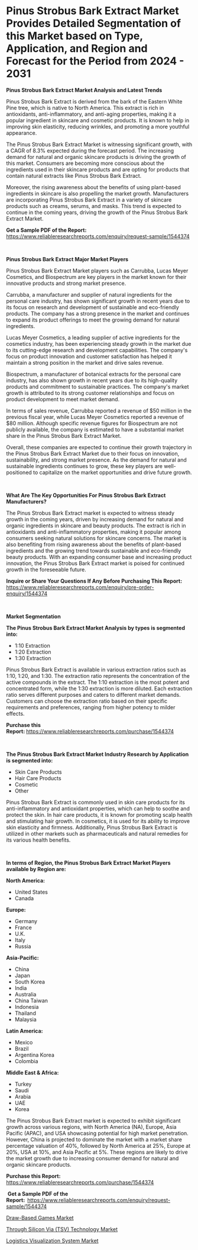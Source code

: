 <p><h1>Pinus Strobus Bark Extract Market Provides Detailed Segmentation of this Market based on Type, Application, and Region and Forecast for the Period from 2024 - 2031</h1></p><p><strong>Pinus Strobus Bark Extract Market Analysis and Latest Trends</strong></p>
<p><p>Pinus Strobus Bark Extract is derived from the bark of the Eastern White Pine tree, which is native to North America. This extract is rich in antioxidants, anti-inflammatory, and anti-aging properties, making it a popular ingredient in skincare and cosmetic products. It is known to help in improving skin elasticity, reducing wrinkles, and promoting a more youthful appearance.</p><p>The Pinus Strobus Bark Extract Market is witnessing significant growth, with a CAGR of 8.3% expected during the forecast period. The increasing demand for natural and organic skincare products is driving the growth of this market. Consumers are becoming more conscious about the ingredients used in their skincare products and are opting for products that contain natural extracts like Pinus Strobus Bark Extract.</p><p>Moreover, the rising awareness about the benefits of using plant-based ingredients in skincare is also propelling the market growth. Manufacturers are incorporating Pinus Strobus Bark Extract in a variety of skincare products such as creams, serums, and masks. This trend is expected to continue in the coming years, driving the growth of the Pinus Strobus Bark Extract Market.</p></p>
<p><strong>Get a Sample PDF of the Report:&nbsp;</strong> <a href="https://www.reliableresearchreports.com/enquiry/request-sample/1544374">https://www.reliableresearchreports.com/enquiry/request-sample/1544374</a></p>
<p>&nbsp;</p>
<p><strong>Pinus Strobus Bark Extract Major Market Players</strong></p>
<p><p>Pinus Strobus Bark Extract Market players such as Carrubba, Lucas Meyer Cosmetics, and Biospectrum are key players in the market known for their innovative products and strong market presence.</p><p>Carrubba, a manufacturer and supplier of natural ingredients for the personal care industry, has shown significant growth in recent years due to its focus on research and development of sustainable and eco-friendly products. The company has a strong presence in the market and continues to expand its product offerings to meet the growing demand for natural ingredients.</p><p>Lucas Meyer Cosmetics, a leading supplier of active ingredients for the cosmetics industry, has been experiencing steady growth in the market due to its cutting-edge research and development capabilities. The company's focus on product innovation and customer satisfaction has helped it maintain a strong position in the market and drive sales revenue.</p><p>Biospectrum, a manufacturer of botanical extracts for the personal care industry, has also shown growth in recent years due to its high-quality products and commitment to sustainable practices. The company's market growth is attributed to its strong customer relationships and focus on product development to meet market demand.</p><p>In terms of sales revenue, Carrubba reported a revenue of $50 million in the previous fiscal year, while Lucas Meyer Cosmetics reported a revenue of $80 million. Although specific revenue figures for Biospectrum are not publicly available, the company is estimated to have a substantial market share in the Pinus Strobus Bark Extract Market.</p><p>Overall, these companies are expected to continue their growth trajectory in the Pinus Strobus Bark Extract Market due to their focus on innovation, sustainability, and strong market presence. As the demand for natural and sustainable ingredients continues to grow, these key players are well-positioned to capitalize on the market opportunities and drive future growth.</p></p>
<p>&nbsp;</p>
<p><strong>What Are The Key Opportunities For Pinus Strobus Bark Extract Manufacturers?</strong></p>
<p><p>The Pinus Strobus Bark Extract market is expected to witness steady growth in the coming years, driven by increasing demand for natural and organic ingredients in skincare and beauty products. The extract is rich in antioxidants and anti-inflammatory properties, making it popular among consumers seeking natural solutions for skincare concerns. The market is also benefiting from rising awareness about the benefits of plant-based ingredients and the growing trend towards sustainable and eco-friendly beauty products. With an expanding consumer base and increasing product innovation, the Pinus Strobus Bark Extract market is poised for continued growth in the foreseeable future.</p></p>
<p><strong>Inquire or Share Your Questions If Any Before Purchasing This Report:</strong> <a href="https://www.reliableresearchreports.com/enquiry/pre-order-enquiry/1544374">https://www.reliableresearchreports.com/enquiry/pre-order-enquiry/1544374</a></p>
<p>&nbsp;</p>
<p><strong>Market Segmentation</strong></p>
<p><strong>The Pinus Strobus Bark Extract Market Analysis by types is segmented into:</strong></p>
<p><ul><li>1:10 Extraction</li><li>1:20 Extraction</li><li>1:30 Extraction</li></ul></p>
<p><p>Pinus Strobus Bark Extract is available in various extraction ratios such as 1:10, 1:20, and 1:30. The extraction ratio represents the concentration of the active compounds in the extract. The 1:10 extraction is the most potent and concentrated form, while the 1:30 extraction is more diluted. Each extraction ratio serves different purposes and caters to different market demands. Customers can choose the extraction ratio based on their specific requirements and preferences, ranging from higher potency to milder effects.</p></p>
<p><strong>Purchase this Report:&nbsp;</strong><a href="https://www.reliableresearchreports.com/purchase/1544374">https://www.reliableresearchreports.com/purchase/1544374</a></p>
<p>&nbsp;</p>
<p><strong>The Pinus Strobus Bark Extract Market Industry Research by Application is segmented into:</strong></p>
<p><ul><li>Skin Care Products</li><li>Hair Care Products</li><li>Cosmetic</li><li>Other</li></ul></p>
<p><p>Pinus Strobus Bark Extract is commonly used in skin care products for its anti-inflammatory and antioxidant properties, which can help to soothe and protect the skin. In hair care products, it is known for promoting scalp health and stimulating hair growth. In cosmetics, it is used for its ability to improve skin elasticity and firmness. Additionally, Pinus Strobus Bark Extract is utilized in other markets such as pharmaceuticals and natural remedies for its various health benefits.</p></p>
<p>&nbsp;</p>
<p><strong>In terms of Region, the Pinus Strobus Bark Extract Market Players available by Region are:</strong></p>
<p>
    <p> <strong> North America: </strong>
        <ul>
            <li>United States</li>
            <li>Canada</li>
        </ul>
        </p> 
    <p> <strong> Europe: </strong>
        <ul>
            <li>Germany</li>
            <li>France</li>
            <li>U.K.</li>
            <li>Italy</li>
            <li>Russia</li>
        </ul>
        </p> 
    <p> <strong> Asia-Pacific: </strong>
        <ul>
            <li>China</li>
            <li>Japan</li>
            <li>South Korea</li>
            <li>India</li>
            <li>Australia</li>
            <li>China Taiwan</li>
            <li>Indonesia</li>
            <li>Thailand</li>
            <li>Malaysia</li>
        </ul>
        </p> 
    <p> <strong> Latin America: </strong>
        <ul>
            <li>Mexico</li>
            <li>Brazil</li>
            <li>Argentina Korea</li>
            <li>Colombia</li>
        </ul>
        </p> 
    <p> <strong> Middle East & Africa: </strong>
        <ul>
            <li>Turkey</li>
            <li>Saudi</li>
            <li>Arabia</li>
            <li>UAE</li>
            <li>Korea</li>
        </ul>
    </p>
    </p>
<p><p>The Pinus Strobus Bark Extract market is expected to exhibit significant growth across various regions, with North America (NA), Europe, Asia Pacific (APAC), and USA showcasing potential for high market penetration. However, China is projected to dominate the market with a market share percentage valuation of 40%, followed by North America at 25%, Europe at 20%, USA at 10%, and Asia Pacific at 5%. These regions are likely to drive the market growth due to increasing consumer demand for natural and organic skincare products.</p></p>
<p><strong>Purchase this Report: </strong><a href="https://www.reliableresearchreports.com/purchase/1544374">https://www.reliableresearchreports.com/purchase/1544374</a></p>
<p>&nbsp;<strong>Get a Sample PDF of the Report:&nbsp;&nbsp;</strong><a href="https://www.reliableresearchreports.com/enquiry/request-sample/1544374">https://www.reliableresearchreports.com/enquiry/request-sample/1544374</a></p>
<p><strong></strong></p>
<p><p><a href="https://view.publitas.com/reportprime-1/draw-based-games-market-size-focuses-on-market-dynamics-in-depth-analysis-and-future-projections-of-its-market-forecasted-for-period-from-2023-to-2030/">Draw-Based Games Market</a></p><p><a href="https://view.publitas.com/reportprime-1/through-silicon-via-tsv-technology-market-furnish-information-about-market-size-market-share-market-dynamics-and-projections-spanning-from-2023-to-2030/">Through Silicon Via (TSV) Technology Market</a></p><p><a href="https://view.publitas.com/reportprime-1/logistics-visualization-system-market-analysis-examines-its-scope-on-growth-opportunities-and-forecasted-trends-spanning-from-2023-to-2030/">Logistics Visualization System Market</a></p></p>